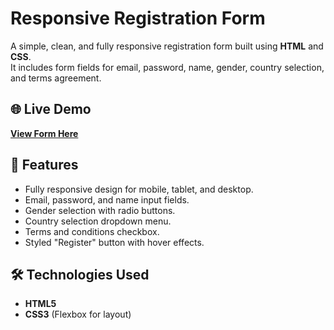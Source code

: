 # Responsive Registration Form

A simple, clean, and fully responsive registration form built using **HTML** and **CSS**.  
It includes form fields for email, password, name, gender, country selection, and terms agreement.

## 🌐 Live Demo
[**View Form Here**](https://gharamelkabany.github.io/Responsive_Registration_Form)

## 📌 Features
- Fully responsive design for mobile, tablet, and desktop.
- Email, password, and name input fields.
- Gender selection with radio buttons.
- Country selection dropdown menu.
- Terms and conditions checkbox.
- Styled "Register" button with hover effects.

## 🛠️ Technologies Used
- **HTML5**
- **CSS3** (Flexbox for layout)
